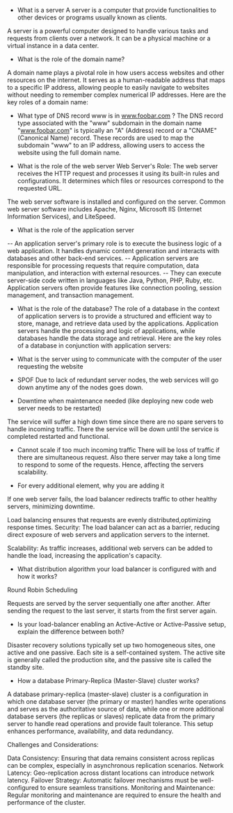 - What is a server
A server is a computer that provide functionalities to other devices or programs usually known as clients.

 A server is a powerful computer designed to handle various tasks and requests from clients over a network. It can be a physical machine or a virtual instance in a data center.


- What is the role of the domain name?

A domain name plays a pivotal role in how users access websites and other resources on the internet. It serves as a human-readable address that maps to a specific IP address, allowing people to easily navigate to websites without needing to remember complex numerical IP addresses. Here are the key roles of a domain name:

- What type of DNS record www is in www.foobar.com ?
The DNS record type associated with the "www" subdomain in the domain name "www.foobar.com" is typically an "A" (Address) record or a "CNAME" (Canonical Name) record. These records are used to map the subdomain "www" to an IP address, allowing users to access the website using the full domain name.


- What is the role of the web server
Web Server's Role: The web server receives the HTTP request and processes it using its built-in rules and configurations. It determines which files or resources correspond to the requested URL.

The web server software is installed and configured on the server. Common web server software includes Apache, Nginx, Microsoft IIS (Internet Information Services), and LiteSpeed.


- What is the role of the application server

-- An application server's primary role is to execute the business logic of a web application. It handles dynamic content generation and interacts with databases and other back-end services.
-- Application servers are responsible for processing requests that require computation, data manipulation, and interaction with external resources.
-- They can execute server-side code written in languages like Java, Python, PHP, Ruby, etc.
Application servers often provide features like connection pooling, session management, and transaction management.

- What is the role of the database?
The role of a database in the context of application servers is to provide a structured and efficient way to store, manage, and retrieve data used by the applications. Application servers handle the processing and logic of applications, while databases handle the data storage and retrieval. Here are the key roles of a database in conjunction with application servers:


- What is the server using to communicate with the computer of the user requesting the website

- SPOF
Due to lack of redundant server nodes, the web services will go down anytime any of the nodes goes down.

- Downtime when maintenance needed (like deploying new code web server needs to be restarted)

The service will suffer a high down time since there are no spare servers to handle incoming traffic. There the service will be down until the service is completed restarted and functional.

- Cannot scale if too much incoming traffic
There will be loss of traffic if there are simultaneous request. Also there server may take a long time to respond to some of the requests. Hence, affecting the servers scalability.

- For every additional element, why you are adding it

If one web server fails, the load balancer redirects traffic to other healthy servers, minimizing downtime.

Load balancing ensures that requests are evenly distributed,optimizing response times.
Security: The load balancer can act as a barrier, reducing direct exposure of web servers and application servers to the internet.

Scalability: As traffic increases, additional web servers can be added to handle the load, increasing the application's capacity.

- What distribution algorithm your load balancer is configured with and how it works?

 Round Robin Scheduling

Requests are served by the server sequentially one after another. After sending the request to the last server, it starts from the first server again.


- Is your load-balancer enabling an Active-Active or Active-Passive setup, explain the difference between both?

Disaster recovery solutions typically set up two homogeneous sites, one active and one passive. Each site is a self-contained system. The active site is generally called the production site, and the passive site is called the standby site.

- How a database Primary-Replica (Master-Slave) cluster works?

A database primary-replica (master-slave) cluster is a configuration in which one database server (the primary or master) handles write operations and serves as the authoritative source of data, while one or more additional database servers (the replicas or slaves) replicate data from the primary server to handle read operations and provide fault tolerance. This setup enhances performance, availability, and data redundancy.


Challenges and Considerations:

Data Consistency: Ensuring that data remains consistent across replicas can be complex, especially in asynchronous replication scenarios.
Network Latency: Geo-replication across distant locations can introduce network latency.
Failover Strategy: Automatic failover mechanisms must be well-configured to ensure seamless transitions.
Monitoring and Maintenance: Regular monitoring and maintenance are required to ensure the health and performance of the cluster.

